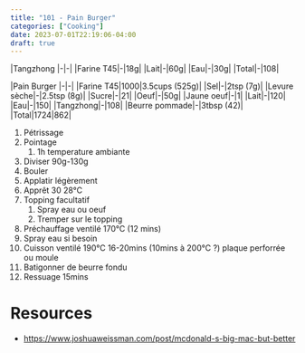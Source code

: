 ```yaml
---
title: "101 - Pain Burger"
categories: ["Cooking"]
date: 2023-07-01T22:19:06-04:00
draft: true
---
```


|Tangzhong
|-|-|
|Farine T45|-|18g|
|Lait|-|60g|
|Eau|-|30g|
|Total|-|108|

|Pain Burger
|-|-|
|Farine T45|1000|3.5cups (525g)|
|Sel|-|2tsp (7g)|
|Levure sèche|-|2.5tsp (8g)|
|Sucre|-|21|
|Oeuf|-|50g|
|Jaune oeuf|-|1|
|Lait|-|120|
|Eau|-|150|
|Tangzhong|-|108|
|Beurre pommade|-|3tbsp (42)|
|Total|1724|862|

1. Pétrissage
2. Pointage
   1. 1h temperature ambiante
3. Diviser 90g-130g
4. Bouler
5. Applatir légèrement
6. Apprêt 30 28°C
7. Topping facultatif
   1. Spray eau ou oeuf
   2. Tremper sur le topping
8. Préchauffage ventilé 170°C (12 mins)
9. Spray eau si besoin
10. Cuisson ventilé 190°C 16-20mins (10mins à 200°C ?) plaque perforrée ou moule
11. Batigonner de beurre fondu
12. Ressuage 15mins

# Resources
- https://www.joshuaweissman.com/post/mcdonald-s-big-mac-but-better
